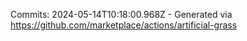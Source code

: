Commits: 2024-05-14T10:18:00.968Z - Generated via https://github.com/marketplace/actions/artificial-grass
<br>

